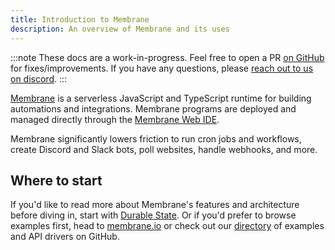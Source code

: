 ```yaml
---
title: Introduction to Membrane
description: An overview of Membrane and its uses
---
```


:::note
These docs are a work-in-progress. Feel free to open a PR [on GitHub](https://github.com/membrane-io/docs) for fixes/improvements. If you have any questions, please [reach out to us on discord](/discord/).
:::

[Membrane](https://membrane.io) is a serverless JavaScript and TypeScript runtime for building automations and integrations. Membrane programs are deployed and managed directly through the [Membrane Web IDE](/getting-started/install#membrane-web-ide).

Membrane significantly lowers friction to run cron jobs and workflows, create Discord and Slack bots, poll websites, handle webhooks, and more.

<!-- TODO: Add a visualization that communicates what membrane is in a few seconds -->

## Where to start

If you'd like to read more about Membrane's features and architecture before diving in, start with [Durable State](/features/state). Or if you'd prefer to browse examples first, head to [membrane.io](https://www.membrane.io/example-sms-reminders) or check out our [directory](https://github.com/membrane-io/directory) of examples and API drivers on GitHub.
